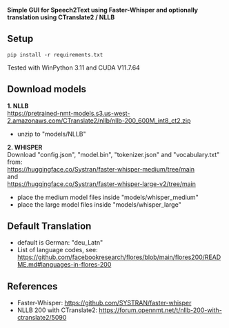 **Simple GUI for Speech2Text using Faster-Whisper and optionally translation using CTranslate2 / NLLB**

## Setup
```
pip install -r requirements.txt
```
Tested with WinPython 3.11 and CUDA V11.7.64


## Download models
**1. NLLB**<br>
https://pretrained-nmt-models.s3.us-west-2.amazonaws.com/CTranslate2/nllb/nllb-200_600M_int8_ct2.zip<br>
- unzip to "models/NLLB"<br>

**2. WHISPER**<br>
Download "config.json", "model.bin", "tokenizer.json" and "vocabulary.txt" from:<br>
https://huggingface.co/Systran/faster-whisper-medium/tree/main<br>
and<br>
https://huggingface.co/Systran/faster-whisper-large-v2/tree/main<br>

- place the medium model files inside "models/whisper_medium"
- place the large model files inside "models/whisper_large"

## Default Translation
- default is German: "deu_Latn"
- List of language codes, see: https://github.com/facebookresearch/flores/blob/main/flores200/README.md#languages-in-flores-200

## References<br>
- Faster-Whisper: https://github.com/SYSTRAN/faster-whisper
- NLLB 200 with CTranslate2: https://forum.opennmt.net/t/nllb-200-with-ctranslate2/5090
